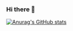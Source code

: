 ### Hi there 👋

[![Anurag's GitHub stats](https://github-readme-stats.vercel.app/api?username=Maureenkamau03)](https://github.com/anuraghazra/github-readme-stats)

<!--
**Maureenkamau03/Maureenkamau03** is a ✨ _special_ ✨ repository because its `README.md` (this file) appears on your GitHub profile.

Here are some ideas to get you started:

- 🔭 I’m currently working on ...
- 🌱 I’m currently learning ...
- 👯 I’m looking to collaborate on ...
- 🤔 I’m looking for help with ...
- 💬 Ask me about ...
- 📫 How to reach me: ...
- 😄 Pronouns: ...
- ⚡ Fun fact: ...
-->
